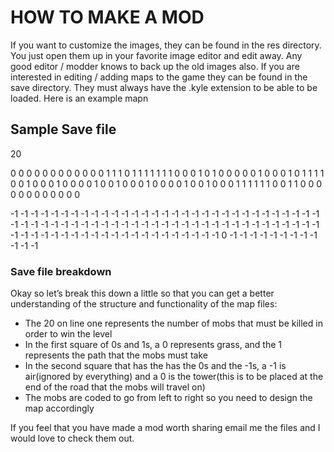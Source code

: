 # HOW TO MAKE A MOD
If you want to customize the images, they can be found in the res directory. You just open them up in your favorite image editor and edit away. Any good editor / modder knows to back up the old images also. If you are interested in editing / adding maps to the game they can be found in the save directory. They must always have the .kyle extension to be able to be loaded. Here is an example mapn

## Sample Save file
20

0  0  0  0  0  0  0  0  0  0  0  0
1  1  1  0  1  1  1  1  1  1  1  0
0  0  1  0  1  0  0  0  0  0  1  0
0  0  1  0  1  1  1  1  0  0  1  0
0  0  1  0  0  0  0  1  0  0  1  0
0  0  1  0  0  0  0  1  0  0  1  0
0  0  1  1  1  1  1  1  0  0  1  1
0  0  0  0  0  0  0  0  0  0  0  0

-1  -1  -1  -1  -1  -1  -1  -1  -1  -1  -1  -1
-1  -1  -1  -1  -1  -1  -1  -1  -1  -1  -1  -1
-1  -1  -1  -1  -1  -1  -1  -1  -1  -1  -1  -1
-1  -1  -1  -1  -1  -1  -1  -1  -1  -1  -1  -1
-1  -1  -1  -1  -1  -1  -1  -1  -1  -1  -1  -1
-1  -1  -1  -1  -1  -1  -1  -1  -1  -1  -1  -1
-1  -1  -1  -1  -1  -1  -1  -1  -1  -1  -1  0
-1  -1  -1  -1  -1  -1  -1  -1  -1  -1  -1  -1

### Save file breakdown
Okay so let’s break this down a little so that you can get a better understanding of the structure and functionality of the map files:

-	The 20 on line one represents the number of mobs that must be killed in order to win the level
-	In the first square of 0s and 1s, a 0 represents grass, and the 1 represents the path that the mobs must take
-	In the second square that has the has the 0s and the -1s, a -1 is air(ignored by everything) and a 0 is the tower(this is to be placed at the end of the road that the mobs will travel on)
-	The mobs are coded to go from left to right so you need to design the map accordingly


If you feel that you have made a mod worth sharing email me the files and I would love to check them out. 
